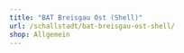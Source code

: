 ```yaml
---
title: "BAT Breisgau Ost (Shell)"
url: /schallstadt/bat-breisgau-ost-shell/
shop: Allgemein
---
```

